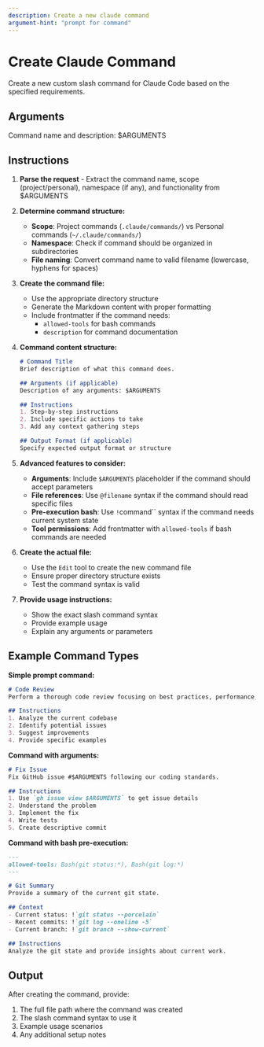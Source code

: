 ```yaml
---
description: Create a new claude command 
argument-hint: "prompt for command"
---
```


# Create Claude Command

Create a new custom slash command for Claude Code based on the specified requirements.

## Arguments
Command name and description: $ARGUMENTS

## Instructions

1. **Parse the request** - Extract the command name, scope (project/personal), namespace (if any), and functionality from $ARGUMENTS

2. **Determine command structure:**
   - **Scope**: Project commands (`.claude/commands/`) vs Personal commands (`~/.claude/commands/`)
   - **Namespace**: Check if command should be organized in subdirectories
   - **File naming**: Convert command name to valid filename (lowercase, hyphens for spaces)

3. **Create the command file:**
   - Use the appropriate directory structure
   - Generate the Markdown content with proper formatting
   - Include frontmatter if the command needs:
     - `allowed-tools` for bash commands
     - `description` for command documentation

4. **Command content structure:**
   ```markdown
   # Command Title
   Brief description of what this command does.
   
   ## Arguments (if applicable)
   Description of any arguments: $ARGUMENTS
   
   ## Instructions
   1. Step-by-step instructions
   2. Include specific actions to take
   3. Add any context gathering steps
   
   ## Output Format (if applicable)
   Specify expected output format or structure
   ```

5. **Advanced features to consider:**
   - **Arguments**: Include `$ARGUMENTS` placeholder if the command should accept parameters
   - **File references**: Use `@filename` syntax if the command should read specific files
   - **Pre-execution bash**: Use `!`command`` syntax if the command needs current system state
   - **Tool permissions**: Add frontmatter with `allowed-tools` if bash commands are needed

6. **Create the actual file:**
   - Use the `Edit` tool to create the new command file
   - Ensure proper directory structure exists
   - Test the command syntax is valid

7. **Provide usage instructions:**
   - Show the exact slash command syntax
   - Provide example usage
   - Explain any arguments or parameters

## Example Command Types

**Simple prompt command:**
```markdown
# Code Review
Perform a thorough code review focusing on best practices, performance, and security.

## Instructions
1. Analyze the current codebase
2. Identify potential issues
3. Suggest improvements
4. Provide specific examples
```

**Command with arguments:**
```markdown
# Fix Issue
Fix GitHub issue #$ARGUMENTS following our coding standards.

## Instructions
1. Use `gh issue view $ARGUMENTS` to get issue details
2. Understand the problem
3. Implement the fix
4. Write tests
5. Create descriptive commit
```

**Command with bash pre-execution:**
```markdown
---
allowed-tools: Bash(git status:*), Bash(git log:*)
---

# Git Summary
Provide a summary of the current git state.

## Context
- Current status: !`git status --porcelain`
- Recent commits: !`git log --oneline -5`
- Current branch: !`git branch --show-current`

## Instructions
Analyze the git state and provide insights about current work.
```

## Output
After creating the command, provide:
1. The full file path where the command was created
2. The slash command syntax to use it
3. Example usage scenarios
4. Any additional setup notes

